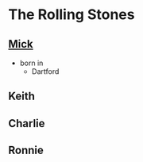 # The Rolling Stones

## [Mick](http://www.wikidata.org/entity/Q128121 "Person")

* born in
  * Dartford

## Keith

## Charlie

## Ronnie
